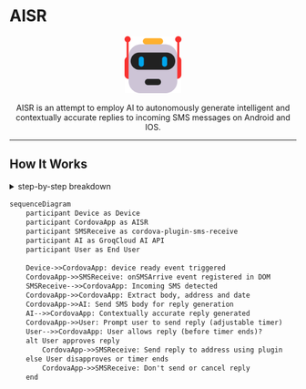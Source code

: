 # AISR



<p align="center">
  <img width="100" height="100" src="https://github.com/MurageKabui/AISR/blob/main/AISR.png?raw=true"><br>
</p>

<p align="center">
	AISR is an attempt to employ AI to autonomously generate intelligent and contextually accurate replies to incoming SMS messages on Android and IOS.
</p>

---


## How It Works

<details>
  
  <summary>step-by-step breakdown</summary>
  
 <br>
 
1. Device Initialization**: 

   - The app is launched, `deviceready` event is fired, it signifies the app is ready to interact with native plugins and features via cordova.

2. **Registering the SMS Listener**:
   - After firing the `deviceready` event, if SMS watching is started an event listener ``onSMSArrive`` from ``cordova-plugin-sms-receive``. This listener is responsible for detecting incoming SMS messages on the device.

3. **Capturing Incoming SMS**:
   - When a new SMS message is detected, `onSMSArrive` event is triggered.  We proceed to extract the SMS data, specifically the message body, sender's address and current date.

4. **AI-Powered Response Generation**:
   - The extracted SMS body is sent to Groqcloud AI API that will analyzes the content and generates a contextually accurate reply.
   
   This AI response is tailored to provide a relevant and meaningful reply based on the received message.

5. **User Interaction**:
   - After the AI generates a reply, the app prompts the user to review and approve the response. An adjustable timer is initiated, giving the user a specified amount of time to approve or modify the reply.

6. **Automated Reply**:
   - If the user approves the AI-generated reply within the given time, the app uses the SMS plugin to send the reply back to the original sender. If the timer expires without user intervention, the app can either send the reply automatically or cancel the operation based on predefined settings.

> This process allows for a smooth and automated interaction with SMS messages, enhancing the user experience by combining native device features with advanced AI capabilities.

  
</details>

```mermaid
sequenceDiagram
    participant Device as Device
    participant CordovaApp as AISR
    participant SMSReceive as cordova-plugin-sms-receive
    participant AI as GroqCloud AI API
    participant User as End User

    Device->>CordovaApp: device ready event triggered
    CordovaApp->>SMSReceive: onSMSArrive event registered in DOM
    SMSReceive-->>CordovaApp: Incoming SMS detected
    CordovaApp->>CordovaApp: Extract body, address and date
    CordovaApp->>AI: Send SMS body for reply generation
    AI-->>CordovaApp: Contextually accurate reply generated
    CordovaApp->>User: Prompt user to send reply (adjustable timer)
    User-->>CordovaApp: User allows reply (before timer ends)?
    alt User approves reply
        CordovaApp->>SMSReceive: Send reply to address using plugin
    else User disapproves or timer ends
        CordovaApp->>SMSReceive: Don't send or cancel reply
    end
```